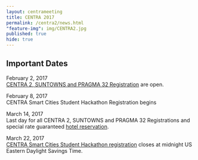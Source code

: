 ```yaml
---
layout: centrameeting
title: CENTRA 2017
permalink: /centra2/news.html
"feature-img": img/CENTRA2.jpg
published: true
hide: true
---
```



## Important Dates

February 2, 2017 <br/>
[CENTRA 2, SUNTOWNS and PRAGMA 32 Registration](http://www.pragma-grid.net/pragma32-lake-workshop/) are open.

February 8, 2017 <br />
CENTRA Smart Cities Student Hackathon Registration begins 

March 14, 2017 <br />
Last day for all CENTRA 2, SUNTOWNS and PRAGMA 32 Registrations and special rate guaranteed <a href="http://www.globalcentra.org/centra2/venue.html" target="_blank">hotel reservation</a>. 

March 22, 2017 <br />
[CENTRA Smart Cities Student Hackathon registration](http://www.globalcentra.org/hackathon2017/) closes at midnight US Eastern Daylight Savings Time. 

